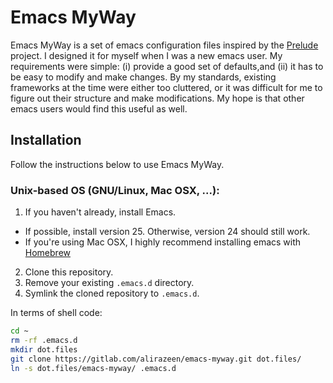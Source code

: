 # Emacs MyWay

Emacs MyWay is a set of emacs configuration files inspired by the [Prelude](https://github.com/bbatsov/prelude) project.
I designed it for myself when I was a new emacs user.
My requirements were simple: (i) provide a good set of defaults,and (ii) it has to be easy to modify and make changes.
By my standards, existing frameworks at the time were either too cluttered, or it was difficult for me to figure out their structure and make modifications.
My hope is that other emacs users would find this useful as well.

## Installation

Follow the instructions below to use Emacs MyWay.

### Unix-based OS (GNU/Linux, Mac OSX, ...):

1. If you haven't already, install Emacs.
  * If possible, install version 25. Otherwise, version 24 should still work.
  * If you're using Mac OSX, I highly recommend installing emacs with [Homebrew](http://brew.sh)
2. Clone this repository.
3. Remove your existing `.emacs.d` directory.
4. Symlink the cloned repository to `.emacs.d`.

In terms of shell code:

```bash
cd ~
rm -rf .emacs.d
mkdir dot.files
git clone https://gitlab.com/alirazeen/emacs-myway.git dot.files/
ln -s dot.files/emacs-myway/ .emacs.d
```
